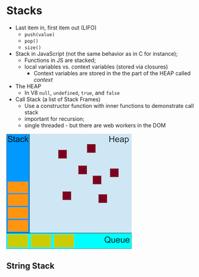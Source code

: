 # Stacks

* Last item in, first item out (LIFO)
  * `push(value)`
  * `pop()`
  * `size()`
* Stack in JavaScript (not the same behavior as in C for instance);
  - Functions in JS are stacked;
  - local variables vs. context variables (stored via closures)
    *  Context variables are stored in the the part of the HEAP called _context_
* The HEAP
  - In V8 `null`, `undefined`, `true`, and `false`
* Call Stack (a list of Stack Frames)
  - Use a constructor function with inner functions to demonstrate call stack
  - important for recursion;
  - single threaded - but there are web workers in the DOM

![Event Loop](/assets/concurrency_model_and_event_loop.png)

## String Stack

```JavaScript

```
